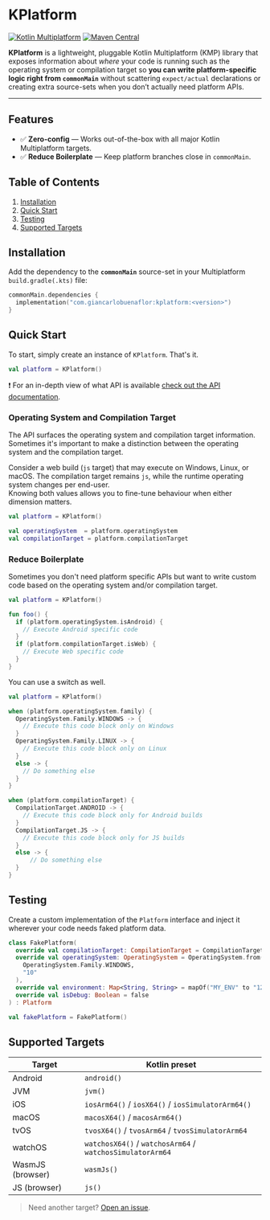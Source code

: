# KPlatform

[![Kotlin Multiplatform](https://img.shields.io/badge/Kotlin-Multiplatform-7F52FF?logo=kotlin&logoColor=white)](https://kotlinlang.org/docs/multiplatform.html)
[![Maven Central](https://img.shields.io/maven-central/v/com.giancarlobuenaflor/kplatform)](https://central.sonatype.com/artifact/com.giancarlobuenaflor/kplatform)

**KPlatform** is a lightweight, pluggable Kotlin Multiplatform (KMP) library that exposes
information about _where_ your code is running such as the operating system or compilation target 
so **you can write platform-specific logic right from `commonMain`** without scattering `expect/actual`
declarations or creating extra source-sets when you don’t actually need platform APIs.

---

## Features

- ✅ **Zero-config** — Works out-of-the-box with all major Kotlin Multiplatform targets.
- ✅ **Reduce Boilerplate** — Keep platform branches close in `commonMain`.

## Table of Contents

1. [Installation](#installation)
2. [Quick Start](#quick-start)
3. [Testing](#testing)
4. [Supported Targets](#supported-targets)

## Installation

Add the dependency to the **`commonMain`** source-set in your Multiplatform `build.gradle(.kts)`
file:

```kotlin
commonMain.dependencies {
  implementation("com.giancarlobuenaflor:kplatform:<version>")
}
```

## Quick Start

To start, simply create an instance of `KPlatform`. That's it.

```kotlin
val platform = KPlatform()
```

❗ For an in-depth view of what API is available [check out the API documentation](https://buenaflor.github.io/KPlatform/).

### Operating System and Compilation Target

The API surfaces the operating system and compilation target information. 
Sometimes it's important to make a distinction between the operating system and the compilation target.

Consider a web build (`js` target) that may execute on Windows, Linux, or macOS. The compilation
target remains `js`, while the runtime operating system changes per end-user.  
Knowing both values allows you to fine-tune behaviour when either dimension matters.

```kotlin
val platform = KPlatform()

val operatingSystem  = platform.operatingSystem
val compilationTarget = platform.compilationTarget
```

### Reduce Boilerplate

Sometimes you don't need platform specific APIs but want to write custom code based on the operating
system and/or compilation target. 

```kotlin
val platform = KPlatform()

fun foo() {
  if (platform.operatingSystem.isAndroid) {
    // Execute Android specific code
  }
  if (platform.compilationTarget.isWeb) {
    // Execute Web specific code
  }
}
```

You can use a switch as well.

```kotlin
val platform = KPlatform()

when (platform.operatingSystem.family) {
  OperatingSystem.Family.WINDOWS -> {
    // Execute this code block only on Windows
  }
  OperatingSystem.Family.LINUX -> {
    // Execute this code block only on Linux
  }
  else -> {
    // Do something else
  }
}

when (platform.compilationTarget) {
  CompilationTarget.ANDROID -> {
    // Execute this code block only for Android builds
  }
  CompilationTarget.JS -> {
    // Execute this code block only for JS builds
  }
  else -> {
      // Do something else
  }
}
```

## Testing

Create a custom implementation of the `Platform` interface and inject it wherever your code needs 
faked platform data.

```kotlin
class FakePlatform(
  override val compilationTarget: CompilationTarget = CompilationTarget.JVM,
  override val operatingSystem: OperatingSystem = OperatingSystem.from(
    OperatingSystem.Family.WINDOWS,
    "10"
  ),
  override val environment: Map<String, String> = mapOf("MY_ENV" to "123"),
  override val isDebug: Boolean = false
) : Platform

val fakePlatform = FakePlatform()
```

## Supported Targets

| Target           | Kotlin preset                                              |
|------------------|------------------------------------------------------------|
| Android          | `android()`                                                |
| JVM              | `jvm()`                                                    |
| iOS              | `iosArm64()` / `iosX64()` / `iosSimulatorArm64()`          |
| macOS            | `macosX64()` / `macosArm64()`                              |
| tvOS             | `tvosX64()` / `tvosArm64` / `tvosSimulatorArm64`           |
| watchOS          | `watchosX64()` / `watchosArm64` / `watchosSimulatorArm64`  |
| WasmJS (browser) | `wasmJs()`                                                 |
| JS (browser)     | `js()`                                                     |

> Need another target?  [Open an issue](https://github.com/your-org/kplatform/issues).
